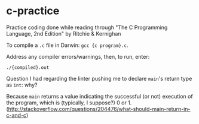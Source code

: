 # c-practice
Practice coding done while reading through "The C Programming Language, 2nd Edition" by Ritchie &amp; Kernighan

To compile a `.c` file in Darwin: `gcc {c program}.c`.

Address any compiler errors/warnings, then, to run, enter:

`./{compiled}.out`

Question I had regarding the linter pushing me to declare `main`'s return type as `int`: why?

Because `main` returns a value indicating the successful (or not) execution of the program, which is (typically, I suppose?) 0 or 1.
(http://stackoverflow.com/questions/204476/what-should-main-return-in-c-and-c)
